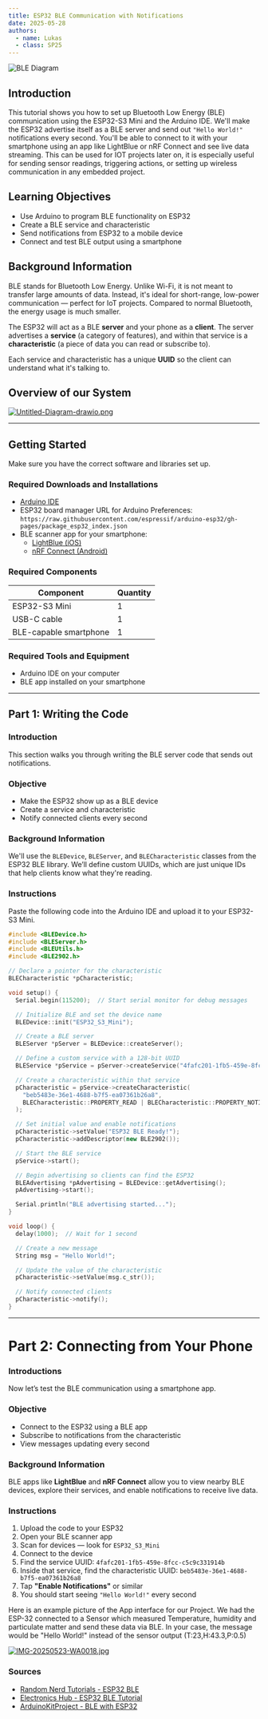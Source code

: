 ```yaml
---
title: ESP32 BLE Communication with Notifications
date: 2025-05-28
authors:
  - name: Lukas
  - class: SP25
---
```


![BLE Diagram](https://tinyurl.com/BLE-img)

## Introduction

This tutorial shows you how to set up Bluetooth Low Energy (BLE) communication using the ESP32-S3 Mini and the Arduino IDE. We'll make the ESP32 advertise itself as a BLE server and send out `"Hello World!"` notifications every second. You'll be able to connect to it with your smartphone using an app like LightBlue or nRF Connect and see live data streaming. This can be used for IOT projects later on, it is especially useful for sending sensor readings, triggering actions, or setting up wireless communication in any embedded project.

## Learning Objectives

- Use Arduino to program BLE functionality on ESP32  
- Create a BLE service and characteristic  
- Send notifications from ESP32 to a mobile device  
- Connect and test BLE output using a smartphone  

## Background Information

BLE stands for Bluetooth Low Energy. Unlike Wi-Fi, it is not meant to transfer large amounts of data. Instead, it's ideal for short-range, low-power communication — perfect for IoT projects. Compared to normal Bluetooth, the energy usage is much smaller.

The ESP32 will act as a BLE **server** and your phone as a **client**. The server advertises a **service** (a category of features), and within that service is a **characteristic** (a piece of data you can read or subscribe to).

Each service and characteristic has a unique **UUID** so the client can understand what it's talking to.

## Overview of our System


[![Untitled-Diagram-drawio.png](https://i.postimg.cc/QxhS664p/Untitled-Diagram-drawio.png)](https://postimg.cc/K4pnj5yz)



---

## Getting Started

Make sure you have the correct software and libraries set up.

### Required Downloads and Installations

- [Arduino IDE](https://www.arduino.cc/en/software)
- ESP32 board manager URL for Arduino Preferences:  
  `https://raw.githubusercontent.com/espressif/arduino-esp32/gh-pages/package_esp32_index.json`
- BLE scanner app for your smartphone:
  - [LightBlue (iOS)](https://apps.apple.com/us/app/lightblue/id557428110)
  - [nRF Connect (Android)](https://play.google.com/store/apps/details?id=no.nordicsemi.android.mcp)

### Required Components

| Component              | Quantity |
|------------------------|----------|
| ESP32-S3 Mini          | 1        |
| USB-C cable            | 1        |
| BLE-capable smartphone | 1        |

### Required Tools and Equipment

- Arduino IDE on your computer  
- BLE app installed on your smartphone  

---

## Part 1: Writing the Code

### Introduction

This section walks you through writing the BLE server code that sends out notifications.

### Objective

- Make the ESP32 show up as a BLE device  
- Create a service and characteristic  
- Notify connected clients every second  

### Background Information

We'll use the `BLEDevice`, `BLEServer`, and `BLECharacteristic` classes from the ESP32 BLE library. We’ll define custom UUIDs, which are just unique IDs that help clients know what they're reading.

### Instructions

Paste the following code into the Arduino IDE and upload it to your ESP32-S3 Mini.

````cpp
#include <BLEDevice.h>
#include <BLEServer.h>
#include <BLEUtils.h>
#include <BLE2902.h>

// Declare a pointer for the characteristic
BLECharacteristic *pCharacteristic;

void setup() {
  Serial.begin(115200);  // Start serial monitor for debug messages

  // Initialize BLE and set the device name
  BLEDevice::init("ESP32_S3_Mini");

  // Create a BLE server
  BLEServer *pServer = BLEDevice::createServer();

  // Define a custom service with a 128-bit UUID
  BLEService *pService = pServer->createService("4fafc201-1fb5-459e-8fcc-c5c9c331914b");

  // Create a characteristic within that service
  pCharacteristic = pService->createCharacteristic(
    "beb5483e-36e1-4688-b7f5-ea07361b26a8",
    BLECharacteristic::PROPERTY_READ | BLECharacteristic::PROPERTY_NOTIFY
  );

  // Set initial value and enable notifications
  pCharacteristic->setValue("ESP32 BLE Ready!");
  pCharacteristic->addDescriptor(new BLE2902());

  // Start the BLE service
  pService->start();

  // Begin advertising so clients can find the ESP32
  BLEAdvertising *pAdvertising = BLEDevice::getAdvertising();
  pAdvertising->start();

  Serial.println("BLE advertising started...");
}

void loop() {
  delay(1000);  // Wait for 1 second

  // Create a new message
  String msg = "Hello World!";

  // Update the value of the characteristic
  pCharacteristic->setValue(msg.c_str());

  // Notify connected clients
  pCharacteristic->notify();
}
````
---
 # Part 2: Connecting from Your Phone

### Introductions

Now let’s test the BLE communication using a smartphone app.

### Objective

- Connect to the ESP32 using a BLE app  
- Subscribe to notifications from the characteristic  
- View messages updating every second  

### Background Information

BLE apps like **LightBlue** and **nRF Connect** allow you to view nearby BLE devices, explore their services, and enable notifications to receive live data.

### Instructions

1. Upload the code to your ESP32  
2. Open your BLE scanner app  
3. Scan for devices — look for `ESP32_S3_Mini`  
4. Connect to the device  
5. Find the service UUID: `4fafc201-1fb5-459e-8fcc-c5c9c331914b`  
6. Inside that service, find the characteristic UUID: `beb5483e-36e1-4688-b7f5-ea07361b26a8`  
7. Tap **"Enable Notifications"** or similar  
8. You should start seeing `"Hello World!"` every second  


Here is an example picture of the App interface for our Project. We had the ESP-32 connected to a Sensor which measured Temperature, humidity and particulate matter and send these data via BLE. In your case, the message would be "Hello World!" instead of the sensor output (T:23,H:43.3,P:0.5)

[![IMG-20250523-WA0018.jpg](https://i.postimg.cc/85XLkHd0/IMG-20250523-WA0018.jpg)](https://postimg.cc/nj7X0qP4)


### Sources 

- [Random Nerd Tutorials - ESP32 BLE](https://randomnerdtutorials.com/esp32-bluetooth-low-energy-ble-arduino-ide/)  
- [Electronics Hub - ESP32 BLE Tutorial](https://www.electronicshub.org/esp32-ble-tutorial/)  
- [ArduinoKitProject - BLE with ESP32](https://arduinokitproject.com/bluetooth-low-energy-with-esp32/)
